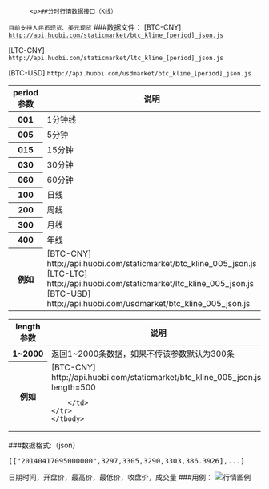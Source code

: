
          <p>##分时行情数据接口（K线）
<code>目前支持人民币现货、美元现货</code>
###数据文件：
[BTC-CNY] <code>http://api.huobi.com/staticmarket/btc_kline_[period]_json.js</code></p>
<p>[LTC-CNY] <code>http://api.huobi.com/staticmarket/ltc_kline_[period]_json.js</code></p>
<p>[BTC-USD] <code>http://api.huobi.com/usdmarket/btc_kline_[period]_json.js</code></p>
<table>
    <thead>
    <tr>
        <th width="25%">period 参数</th>
        <th>说明</th>
    </tr>
    </thead>
    <tbody>
    <tr>
        <th>001</th>
        <td>1分钟线</td>
    </tr>
    <tr>
        <th>005</th>
        <td>5分钟</td>
    </tr>
    <tr>
        <th>015</th>
        <td>15分钟</td>
    </tr>
    <tr>
        <th>030</th>
        <td>30分钟</td>
    </tr>
    <tr>
        <th>060</th>
        <td>60分钟</td>
    </tr>
    <tr>
        <th>100</th>
        <td>日线</td>
    </tr>
    <tr>
        <th>200</th>
        <td>周线</td>
    </tr>
    <tr>
        <th>300</th>
        <td>月线</td>
    </tr>
    <tr>
        <th>400</th>
        <td>年线</td>
    </tr>
    <tr>
    	<th>例如</th>
        <td>
            [BTC-CNY] http://api.huobi.com/staticmarket/btc_kline_005_json.js<br/>
            [LTC-LTC] http://api.huobi.com/staticmarket/ltc_kline_005_json.js<br/>
            [BTC-USD] http://api.huobi.com/usdmarket/btc_kline_005_json.js
        </td>
    </tr>
    </tbody>
</table>
<table>
    <thead>
    <tr>
        <th width="25%">length参数</th>
        <th>说明</th>
    </tr>
    </thead>
    <tbody>
    <tr>
        <th>1~2000</th>
        <td>返回1~2000条数据，如果不传该参数默认为300条</td>
    </tr>
    <tr>
    	<th>例如</th>
        <td>
            [BTC-CNY] http://api.huobi.com/staticmarket/btc_kline_005_json.js?length=500<br/>
<pre><code>    &lt;/td&gt;
&lt;/tr&gt;
&lt;/tbody&gt;
</code></pre>
</td>
</tr>
</tbody>
</table>
<p>###数据格式:（json）</p>
<div class="highlight highlight-source-js"><pre>[[<span class="pl-s"><span class="pl-pds">&#34;</span>20140417095000000<span class="pl-pds">&#34;</span></span>,<span class="pl-c1">3297</span>,<span class="pl-c1">3305</span>,<span class="pl-c1">3290</span>,<span class="pl-c1">3303</span>,<span class="pl-c1">386.3926</span>],<span class="pl-k">...</span>]</pre></div>
<p>日期时间，开盘价，最高价，最低价，收盘价，成交量
###用例：
<img src="https://camo.githubusercontent.com/c894614f72cb0d2c32cd8e171b69a98a5f3d0e15/68747470733a2f2f7374617469632e68756f62692e636f6d2f696d672f68656c702f6d61726b65745f68656c705f696d67312e706e67" alt="行情图例" data-canonical-src="https://static.huobi.com/img/help/market_help_img1.png"/></p>

        